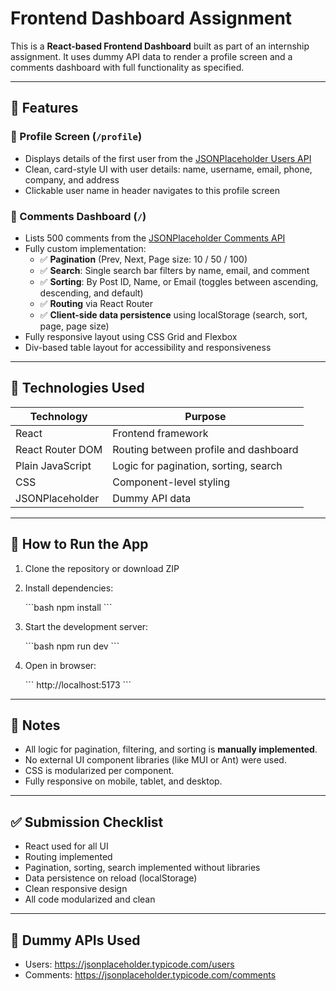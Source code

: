# Frontend Dashboard Assignment

This is a **React-based Frontend Dashboard** built as part of an internship assignment. It uses dummy API data to render a profile screen and a comments dashboard with full functionality as specified.

---

## 📌 Features

### 🔹 Profile Screen (`/profile`)
- Displays details of the first user from the [JSONPlaceholder Users API](https://jsonplaceholder.typicode.com/users)
- Clean, card-style UI with user details: name, username, email, phone, company, and address
- Clickable user name in header navigates to this profile screen

### 🔹 Comments Dashboard (`/`)
- Lists 500 comments from the [JSONPlaceholder Comments API](https://jsonplaceholder.typicode.com/comments)
- Fully custom implementation:
  - ✅ **Pagination** (Prev, Next, Page size: 10 / 50 / 100)
  - ✅ **Search**: Single search bar filters by name, email, and comment
  - ✅ **Sorting**: By Post ID, Name, or Email (toggles between ascending, descending, and default)
  - ✅ **Routing** via React Router
  - ✅ **Client-side data persistence** using localStorage (search, sort, page, page size)
- Fully responsive layout using CSS Grid and Flexbox
- Div-based table layout for accessibility and responsiveness

---

## 🚀 Technologies Used

| Technology       | Purpose                                |
|------------------|----------------------------------------|
| React            | Frontend framework                     |
| React Router DOM | Routing between profile and dashboard  |
| Plain JavaScript | Logic for pagination, sorting, search  |
| CSS              | Component-level styling                |
| JSONPlaceholder  | Dummy API data                         |

---


## 🧪 How to Run the App

1. Clone the repository or download ZIP
2. Install dependencies:

   \`\`\`bash
   npm install
   \`\`\`

3. Start the development server:

   \`\`\`bash
   npm run dev
   \`\`\`

4. Open in browser:

   \`\`\`
   http://localhost:5173
   \`\`\`

---

## 🧾 Notes

- All logic for pagination, filtering, and sorting is **manually implemented**.
- No external UI component libraries (like MUI or Ant) were used.
- CSS is modularized per component.
- Fully responsive on mobile, tablet, and desktop.

---


## ✅ Submission Checklist

-  React used for all UI
-  Routing implemented
-  Pagination, sorting, search implemented without libraries
-  Data persistence on reload (localStorage)
-  Clean responsive design
-  All code modularized and clean

---

## 📎 Dummy APIs Used

- Users: https://jsonplaceholder.typicode.com/users
- Comments: https://jsonplaceholder.typicode.com/comments
